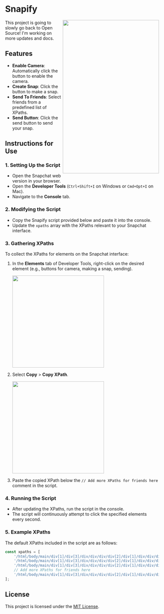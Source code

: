 # Snapify

<p align="left">
<img align="right" src="https://imgur.com/ixoqGXc.png" width=315 height=500>

This project is going to slowly go back to Open Source! I'm working on more updates and docs.

</p>




## Features

- **Enable Camera**: Automatically click the button to enable the camera.
- **Create Snap**: Click the button to make a snap.
- **Send To Friends**: Select friends from a predefined list of XPaths.
- **Send Button**: Click the send button to send your snap.

## Instructions for Use

### 1. Setting Up the Script
- Open the Snapchat web version in your browser.
- Open the **Developer Tools** (`Ctrl+Shift+I` on Windows or `Cmd+Opt+I` on Mac).
- Navigate to the **Console** tab.

### 2. Modifying the Script
- Copy the Snapify script provided below and paste it into the console.
- Update the `xpaths` array with the XPaths relevant to your Snapchat interface.

### 3. Gathering XPaths
To collect the XPaths for elements on the Snapchat interface:

1. In the **Elements** tab of Developer Tools, right-click on the desired element (e.g., buttons for camera, making a snap, sending).
   
   <img src="https://imgur.com/bh2JjgF.png" width=300>
   
2. Select **Copy** > **Copy XPath**.

   <img src="https://imgur.com/1SDPzHl.png" width=300>

3. Paste the copied XPath below the `// Add more XPaths for friends here` comment in the script.

### 4. Running the Script
- After updating the XPaths, run the script in the console.
- The script will continuously attempt to click the specified elements every second.

### 5. Example XPaths
The default XPaths included in the script are as follows:
```javascript
const xpaths = [
    '/html/body/main/div[1]/div[3]/div/div/div/div[2]/div[1]/div/div/div/div/div/div/div/div/button[1]', // Enable camera
    '/html/body/main/div[1]/div[3]/div/div/div/div[2]/div[1]/div/div/div/div/div/div[2]/div[2]/div/div[1]/button[1]', // Capture snap
    '/html/body/main/div[1]/div[3]/div/div/div/div[2]/div[1]/div/div/div/div/div[2]/div[2]/button[2]', // Send to
    // Add more XPaths for friends here
    '/html/body/main/div[1]/div[3]/div/div/div/div[2]/div[1]/div/div/div/div/div[1]/div/form/div[2]/button' // Send button
];


```
## License

This project is licensed under the [MIT License](https://opensource.org/licenses/MIT).
